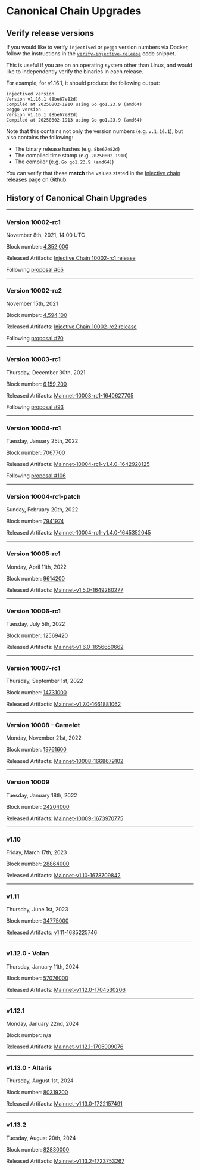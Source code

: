 # Canonical Chain Upgrades

## Verify release versions

If you would like to verify `injectived` or `peggo` version numbers via Docker,
follow the instructions in the [`verify-injective-release`](https://github.com/injective-dev/snippets-inj/tree/main/verify-injective-release) code snippet.

This is useful if you are on an operating system other than Linux,
and would like to independently verify the binaries in each release.

For example, for v1.16.1, it should produce the following output:

```text
injectived version
Version v1.16.1 (8be67e82d)
Compiled at 20250802-1910 using Go go1.23.9 (amd64)
peggo version
Version v1.16.1 (8be67e82d)
Compiled at 20250802-1913 using Go go1.23.9 (amd64)
```

Note that this contains not only the version numbers (e.g. `v.1.16.1`),
but also contains the following:

- The binary release hashes (e.g. `8be67e82d`)
- The compiled time stamp (e.g. `20250802-1910`)
- The compiler (e.g. `Go go1.23.9 (amd64)`)

You can verify that these **match** the values stated in the [Injective chain releases](https://github.com/InjectiveLabs/injective-chain-releases/releases) page on Github.

## History of Canonical Chain Upgrades

***

### Version 10002-rc1

November 8th, 2021, 14:00 UTC

Block number: [4,352,000](https://explorer.injective.network/block/4352000)

Released Artifacts: [Injective Chain 10002-rc1 release](https://github.com/InjectiveLabs/injective-chain-releases/releases/tag/v1.1.0-1636178708)

Following [proposal #65](https://injhub.com/proposals/65)

***

### Version 10002-rc2

November 15th, 2021

Block number: [4,594,100](https://explorer.injective.network/block/4594100)

Released Artifacts: [Injective Chain 10002-rc2 release](https://github.com/InjectiveLabs/injective-chain-releases/releases/tag/v1.1.1-1636733798)

Following [proposal #70](https://injhub.com/proposals/70)

***

### Version 10003-rc1

Thursday, December 30th, 2021

Block number: [6,159,200](https://explorer.injective.network/block/6159200)

Released Artifacts: [Mainnet-10003-rc1-1640627705](https://github.com/InjectiveLabs/injective-chain-releases/releases/tag/v1.1.1-1640627705)

Following [proposal #93](https://injhub.com/proposals/93)

***

### Version 10004-rc1

Tuesday, January 25th, 2022

Block number: [7067700](https://explorer.injective.network/block/7067700)

Released Artifacts: [Mainnet-10004-rc1-v1.4.0-1642928125](https://github.com/InjectiveLabs/injective-chain-releases/releases/tag/v1.4.0-1642928125)

Following [proposal #106](https://injhub.com/proposals/106)

***

### Version 10004-rc1-patch

Sunday, February 20th, 2022

Block number: [7941974](https://explorer.injective.network/block/7941974)

Released Artifacts: [Mainnet-10004-rc1-v1.4.0-1645352045](https://github.com/InjectiveLabs/injective-chain-releases/releases/tag/v1.4.0-1645352045)

***

### Version 10005-rc1

Monday, April 11th, 2022

Block number: [9614200](https://explorer.injective.network/block/9614200)

Released Artifacts: [Mainnet-v1.5.0-1649280277](https://github.com/InjectiveLabs/injective-chain-releases/releases/tag/v1.5.0-1649280277)

***

### Version 10006-rc1

Tuesday, July 5th, 2022

Block number: [12569420](https://explorer.injective.network/block/12569420)

Released Artifacts: [Mainnet-v1.6.0-1656650662](https://github.com/InjectiveLabs/injective-chain-releases/releases/tag/v1.6.0-1656650662)

***

### Version 10007-rc1

Thursday, September 1st, 2022

Block number: [14731000](https://explorer.injective.network/block/14731000)

Released Artifacts: [Mainnet-v1.7.0-1661881062](https://github.com/InjectiveLabs/injective-chain-releases/releases/tag/v1.7.0-1661881062)

***

### Version 10008 - Camelot

Monday, November 21st, 2022

Block number: [19761600](https://explorer.injective.network/block/19761600)

Released Artifacts: [Mainnet-10008-1668679102](https://github.com/InjectiveLabs/injective-chain-releases/releases/tag/v1.8.0-1668679102)

***

### Version 10009

Tuesday, January 18th, 2022

Block number: [24204000](https://explorer.injective.network/block/24204000/)

Released Artifacts: [Mainnet-10009-1673970775](https://github.com/InjectiveLabs/injective-chain-releases/releases/tag/v1.9.0-1673970775)

***

### v1.10

Friday, March 17th, 2023

Block number: [28864000](https://explorer.injective.network/block/28864000/)

Released Artifacts: [Mainnet-v1.10-1678709842](https://github.com/InjectiveLabs/injective-chain-releases/releases/tag/v1.10-1678709842)

***

### v1.11

Thursday, June 1st, 2023

Block number: [34775000](https://explorer.injective.network/block/34775000/)

Released Artifacts: [v1.11-1685225746](https://github.com/InjectiveLabs/injective-chain-releases/releases/tag/v1.11-1685225746)

***

### v1.12.0 - Volan

Thursday, January 11th, 2024

Block number: [57076000](https://explorer.injective.network/block/57076000/)

Released Artifacts: [Mainnet-v1.12.0-1704530206](https://github.com/InjectiveLabs/injective-chain-releases/releases/tag/v1.12.0-1704530206)

***

### v1.12.1

Monday, January 22nd, 2024

Block number: n/a

Released Artifacts: [Mainnet-v1.12.1-1705909076](https://github.com/InjectiveLabs/injective-chain-releases/releases/tag/v1.12.1-1705909076)

***

### v1.13.0 - Altaris

Thursday, August 1st, 2024

Block number: [80319200](https://explorer.injective.network/block/80319200/)

Released Artifacts: [Mainnet-v1.13.0-1722157491](https://github.com/InjectiveLabs/injective-chain-releases/releases/tag/v1.13.0-1722157491)

***

### v1.13.2

Tuesday, August 20th, 2024

Block number: [82830000](https://explorer.injective.network/block/82830000/)

Released Artifacts: [Mainnet-v1.13.2-1723753267](https://github.com/InjectiveLabs/injective-chain-releases/releases/tag/v1.13.2-1723753267)
